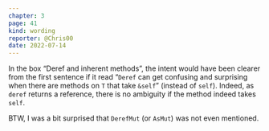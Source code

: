```yaml
---
chapter: 3
page: 41
kind: wording
reporter: @Chris00
date: 2022-07-14
---
```

In the box “Deref and inherent methods”, the intent would have been
clearer from the first sentence if it read “`Deref` can get confusing
and surprising when there are methods on `T` that take `&self`”
(instead of `self`).  Indeed, as `deref` returns a reference, there is
no ambiguity if the method indeed takes `self`.

BTW, I was a bit surprised that `DerefMut` (or `AsMut`) was not even
mentioned.
